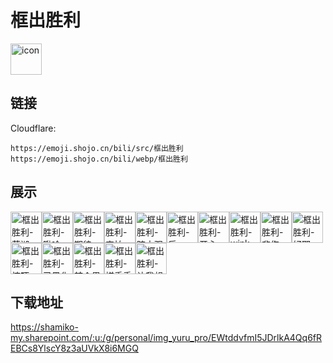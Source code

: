 # 框出胜利
<img src="https://emoji.shojo.cn/bili/src/框出胜利/icon.png" width="50" height="50" alt="icon">

## 链接
Cloudflare:
```
https://emoji.shojo.cn/bili/src/框出胜利
https://emoji.shojo.cn/bili/webp/框出胜利
```
## 展示
<img src="https://emoji.shojo.cn/bili/src/框出胜利/框出胜利-芜湖.png" width="50" height="50" alt="框出胜利-芜湖"><img src="https://emoji.shojo.cn/bili/src/框出胜利/框出胜利-瞅啥.png" width="50" height="50" alt="框出胜利-瞅啥"><img src="https://emoji.shojo.cn/bili/src/框出胜利/框出胜利-期待.png" width="50" height="50" alt="框出胜利-期待"><img src="https://emoji.shojo.cn/bili/src/框出胜利/框出胜利-害怕.png" width="50" height="50" alt="框出胜利-害怕"><img src="https://emoji.shojo.cn/bili/src/框出胜利/框出胜利-暗中观察.png" width="50" height="50" alt="框出胜利-暗中观察"><img src="https://emoji.shojo.cn/bili/src/框出胜利/框出胜利-乐.png" width="50" height="50" alt="框出胜利-乐"><img src="https://emoji.shojo.cn/bili/src/框出胜利/框出胜利-开心.png" width="50" height="50" alt="框出胜利-开心"><img src="https://emoji.shojo.cn/bili/src/框出胜利/框出胜利-wink.png" width="50" height="50" alt="框出胜利-wink"><img src="https://emoji.shojo.cn/bili/src/框出胜利/框出胜利-悲伤.png" width="50" height="50" alt="框出胜利-悲伤"><img src="https://emoji.shojo.cn/bili/src/框出胜利/框出胜利-好耶.png" width="50" height="50" alt="框出胜利-好耶"><img src="https://emoji.shojo.cn/bili/src/框出胜利/框出胜利-惊吓.png" width="50" height="50" alt="框出胜利-惊吓"><img src="https://emoji.shojo.cn/bili/src/框出胜利/框出胜利-已黑化.png" width="50" height="50" alt="框出胜利-已黑化"><img src="https://emoji.shojo.cn/bili/src/框出胜利/框出胜利-辣个男人.png" width="50" height="50" alt="框出胜利-辣个男人"><img src="https://emoji.shojo.cn/bili/src/框出胜利/框出胜利-搓手手.png" width="50" height="50" alt="框出胜利-搓手手"><img src="https://emoji.shojo.cn/bili/src/框出胜利/框出胜利-让我想想.png" width="50" height="50" alt="框出胜利-让我想想">

## 下载地址

https://shamiko-my.sharepoint.com/:u:/g/personal/img_yuru_pro/EWtddvfmI5JDrlkA4Qq6fREBCs8YlscY8z3aUVkX8i6MGQ
